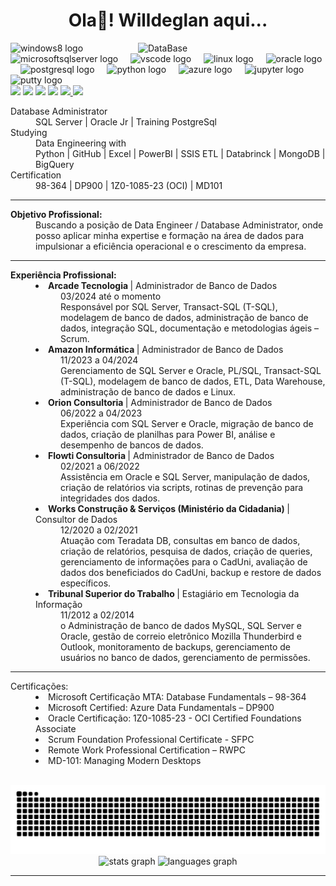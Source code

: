 <h1 align="center">Ola👋! Willdeglan aqui... </h1>
<!-- logos das linguagens e produtos -->

 <div id="top"></div>
<img src="https://cdn.jsdelivr.net/gh/devicons/devicon/icons/d3js/d3js-original.svg" min-width="300px" max-width="300px" width="300px" align="right" alt="DataBase" />
<!--
<div align="left">
  <img src="https://cdn.jsdelivr.net/gh/devicons/devicon/icons/python/python-original.svg" height="30" alt="python logo"  />
  <img width="12" />
  <img src="https://cdn.jsdelivr.net/gh/devicons/devicon/icons/d3js/d3js-original.svg" height="30" alt="d3js logo"  />
  <img width="12" />
  <img src="https://cdn.jsdelivr.net/gh/devicons/devicon/icons/microsoftsqlserver/microsoftsqlserver-plain.svg" height="30" alt="microsoftsqlserver logo"  />
  <img width="12" />
  <img src="https://cdn.jsdelivr.net/gh/devicons/devicon/icons/scala/scala-original.svg" height="30" alt="scala logo"  />
  <img width="12" />
  <img src="https://cdn.jsdelivr.net/gh/devicons/devicon/icons/windows8/windows8-original.svg" height="30" alt="windows8 logo"  />
</div>
  -->
  


<!--<div id="top"></div>
<img src="https://user-images.githubusercontent.com/67348204/235379724-4578a774-4121-4af5-9e5c-019355d3d8df.png" min-width="300px" max-width="300px" width="300px" align="right" margin-top= "500px" alt="Computador iuriCode" />-->

  
<div align="left">
  <img src="https://cdn.jsdelivr.net/gh/devicons/devicon/icons/windows8/windows8-original.svg" height="30" alt="windows8 logo"  />
  <img width="12" />
  <img src="https://cdn.jsdelivr.net/gh/devicons/devicon/icons/microsoftsqlserver/microsoftsqlserver-plain.svg" height="30" alt="microsoftsqlserver logo"  />
  <img width="12" />
  <img src="https://cdn.jsdelivr.net/gh/devicons/devicon/icons/vscode/vscode-original.svg" height="30" alt="vscode logo"  />
  <img width="12" />
  <img src="https://cdn.jsdelivr.net/gh/devicons/devicon/icons/linux/linux-original.svg" height="30" alt="linux logo"  />
  <img width="12" />
  <img src="https://cdn.jsdelivr.net/gh/devicons/devicon/icons/oracle/oracle-original.svg" height="30" alt="oracle logo"  />
  <img width="12" />
  <img src="https://cdn.jsdelivr.net/gh/devicons/devicon/icons/postgresql/postgresql-original.svg" height="30" alt="postgresql logo"  />
  <img width="12" />
  <img src="https://cdn.jsdelivr.net/gh/devicons/devicon/icons/python/python-original.svg" height="30" alt="python logo"  />
  <img width="12" />
  <img src="https://cdn.jsdelivr.net/gh/devicons/devicon/icons/azure/azure-original.svg" height="30" alt="azure logo"  />
  <img width="12" />
  <img src="https://cdn.jsdelivr.net/gh/devicons/devicon/icons/jupyter/jupyter-original.svg" height="30" alt="jupyter logo"  />
  <img width="12" />
  <img src="https://cdn.jsdelivr.net/gh/devicons/devicon/icons/putty/putty-original.svg" height="30" alt="putty logo"  />
</div>

<!-- Social midias -->

<div align="left">
  <a href="https://www.youtube.com/@sqldicas" target="_blank"><img src="https://img.shields.io/badge/YouTube-FF0000?style=for-the-badge&logo=youtube&logoColor=white" height="20"></a>
  <a href="https://instagram.com/willdeglan" target="_blank"><img src="https://img.shields.io/badge/-Instagram-%23E4405F?style=for-the-badge&logo=instagram&logoColor=white" height="20"></a>
  <a href = "mailto:willdeglan@gmail.com"><img src="https://img.shields.io/badge/-Gmail-%23333?style=for-the-badge&logo=gmail&logoColor=white" height="20"></a>
  <a href="https://www.linkedin.com/in/willdeglan" target="_blank"><img src="https://img.shields.io/badge/-LinkedIn-%230077B5?style=for-the-badge&logo=linkedin&logoColor=white" height="20"></a> 
  <a href="https://instagram.com/sqldicas" target="_blank"><img src="https://img.shields.io/static/v1?message=SQLDicas&logo=instagram&label=&color=E4405F&logoColor=white&labelColor=&style=for-the-badge" height="20"> </a>
  <a href="https://www.willdeglan.com.br" target="_blank"><img src="https://img.shields.io/static/v1?message=Curriculo&logo=medium&label=&color=12100E&logoColor=green&labelColor=&style=for-the-badge" height="20"> </a>
</div>

<!-- apresentação -->

<dl>
  <dt>Database Administrator </dt>
  <dd>
    SQL Server | Oracle Jr | Training PostgreSql
  </dd>
  <dt>Studying</dt>
  <dd>
    Data Engineering with <br>
    Python | GitHub | Excel | PowerBI | SSIS ETL | Databrinck | MongoDB | BigQuery
  </dd>
  <dt>Certification</dt>
  <dd>
      98-364 | DP900 | 1Z0-1085-23 (OCI) | MD101 
  </dd>
</dl>

<hr> <!-- aqui tem um linha com a tag HR -->

<!-- Breve Curriculo -->

<dl>
  <dt> <b> Objetivo Profissional:</b></dt>
  <dd>Buscando a posição de Data Engineer / Database Administrator, onde posso aplicar 
      minha expertise e formação na área de dados para impulsionar a eficiência operacional 
      e o crescimento da empresa.
  </dd>
</dl>

<hr> <!-- aqui tem um linha com a tag HR -->

<dl>
  <dt>
    <b>Experiência Profissional:</b>
  </dt>
 <dd> 
   <li> <b> Arcade Tecnologia </b> | Administrador de Banco de Dados <br>
            <dd> 03/2024 até o momento<br>
            Responsável por SQL Server, Transact-SQL (T-SQL), modelagem de banco de 
            dados, administração de banco de dados, integração SQL, documentação e 
            metodologias ágeis – Scrum. </dd>
  </li> 
 </dd> 
 <dd>
  <li> <b> Amazon Informática </b> | Administrador de Banco de Dados <br>
          <dd> 11/2023 a 04/2024 <br>
           Gerenciamento de SQL Server e Oracle, PL/SQL, Transact-SQL (T-SQL), 
           modelagem de banco de dados, ETL, Data Warehouse, administração de 
           banco de dados e Linux. </dd>
  </li> 
 </dd> 
 <dd> 
  <li> <b> Orion Consultoria </b>  | Administrador de Banco de Dados <br>
            <dd> 06/2022 a 04/2023 <br>
             Experiência com SQL Server e Oracle, migração de banco de dados, criação 
            de planilhas para Power BI, análise e desempenho de bancos de dados. </dd>
  </li> 
 </dd>
 <dd> 
  <li> <b> Flowti Consultoria </b> | Administrador de Banco de Dados <br>
            <dd> 02/2021 a 06/2022 <br>
             Assistência em Oracle e SQL Server, manipulação de dados, criação de 
            relatórios via scripts, rotinas de prevenção para integridades dos dados. </dd>
  </li> 
 </dd> 

 <dd> 
  <li> <b> Works Construção & Serviços (Ministério da Cidadania) </b> | Consultor de Dados <br>
           <dd> 12/2020 a 02/2021 <br> 
           Atuação com Teradata DB, consultas em banco de dados, criação de 
           relatórios, pesquisa de dados, criação de queries, gerenciamento de 
           informações para o CadUni, avaliação de dados dos beneficiados do CadUni, 
           backup e restore de dados específicos. </dd>
  </li> 
 </dd> 
 
 <dd> 
  <li> <b> Tribunal Superior do Trabalho </b> | Estagiário em Tecnologia da Informação <br>
          <dd> 11/2012 a 02/2014 <br>
           o Administração de banco de dados MySQL, SQL Server e Oracle, gestão de 
           correio eletrônico Mozilla Thunderbird e Outlook, monitoramento de backups, 
           gerenciamento de usuários no banco de dados, gerenciamento de permissões. </dd>
  </li> 
 </dd> 
</dl>

<hr> <!-- aqui tem um linha com a tag HR -->
<dl>
  <dt>
    Certificações:
  </dt>
 <dd>
    <li> Microsoft Certificação MTA: Database Fundamentals – 98-364 </li>
    <li> Microsoft Certified: Azure Data Fundamentals – DP900 </li>
    <li> Oracle Certificação: 1Z0-1085-23 - OCI Certified Foundations Associate </li>
    <li> Scrum Foundation Professional Certificate - SFPC </li>
    <li> Remote Work Professional Certification – RWPC </li>
    <li> MD-101: Managing Modern Desktops  </li>
 </dd>
</dl>

<!-- cobrinha -->
<div align="center">
<br clear="both">
<img src="https://raw.githubusercontent.com/willdegl4n/willdegl4n/output/snake.svg" alt="Snake animation" />
</div>



<!--  estatisticas -->


<div align="center">
  <img src="https://github-readme-stats.vercel.app/api?username=willdegl4n&hide_title=false&hide_rank=false&show_icons=true&include_all_commits=true&count_private=true&disable_animations=false&theme=github_dark&locale=pt-br&hide_border=false" height="150" alt="stats graph"  />
  <img src="https://github-readme-stats.vercel.app/api/top-langs?username=willdegl4n&locale=pt-br&hide_title=false&layout=compact&card_width=320&langs_count=5&theme=github_dark&hide_border=false" height="150" alt="languages graph"  />
</div>

<hr> <!-- aqui tem um linha com a tag HR -->
